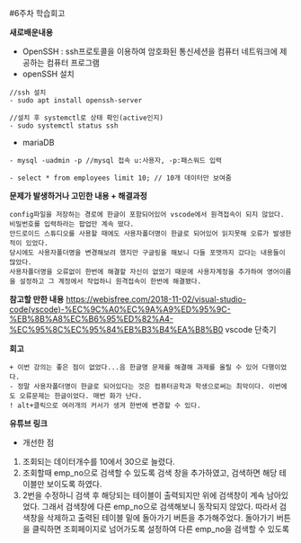 #6주차 학습회고

**새로배운내용**

- OpenSSH : ssh프로토콜을 이용하여 암호화된 통신세션을 컴퓨터 네트워크에 제공하는 컴퓨터 프로그램   
- openSSH 설치
```
//ssh 설치
- sudo apt install openssh-server

//설치 후 systemctl로 상태 확인(active인지)
- sudo systemctl status ssh

```
- mariaDB
```
- mysql -uadmin -p //mysql 접속 u:사용자, -p:패스워드 입력

- select * from employees limit 10; // 10개 데이터만 보여줌
```

**문제가 발생하거나 고민한 내용 + 해결과정**
    
    config파일을 저장하는 경로에 한글이 포함되어있어 vscode에서 원격접속이 되지 않았다. 비밀번호를 입력하라는 팝업만 계속 떴다. 
    안드로이드 스튜디오를 사용할 때에도 사용자폴더명이 한글로 되어있어 읽지못해 오류가 발생한 적이 있었다. 
    당시에도 사용자폴더명을 변경해보려 했지만 구글링을 해보니 다들 포맷까지 갔다는 내용들이 많았다. 
    사용자폴더명을 오류없이 한번에 해결할 자신이 없었기 때문에 사용자계정을 추가하여 영어이름을 설정하고 그 계정에서 작업하니 원격접속이 한번에 해결됐다. 

**참고할 만한 내용**
https://webisfree.com/2018-11-02/visual-studio-code(vscode)-%EC%9C%A0%EC%9A%A9%ED%95%9C-%EB%8B%A8%EC%B6%95%ED%82%A4-%EC%95%8C%EC%95%84%EB%B3%B4%EA%B8%B0 vscode 단축기

**회고**

    + 이번 강의는 좋은 점이 없었다...음 한글명 문제를 해결해 과제를 올릴 수 있어 다행이었다.
    - 정말 사용자폴더명이 한글로 되어있다는 것은 컴퓨터공학과 학생으로써는 최악이다. 이번에도 오류문제는 한글이었다. 매번 화가 난다.
    ! alt+클릭으로 여러개의 커서가 생겨 한번에 변경할 수 있다.
    
 **유튜브 링크**
 - 개선한 점
 1) 조회되는 데이터개수를 10에서 30으로 늘렸다.
 2) 조회할때 emp_no으로 검색할 수 있도록 검색 창을 추가하였고, 검색하면 해당 테이블만 보이도록 하였다.
 3) 2번을 수정하니 검색 후 해당되는 테이블이 출력되지만 위에 검색창이 계속 남아있었다. 그래서 검색창에 다른 emp_no으로 검색해보니 동작되지 않았다. 따라서 검색창을 삭제하고 출력된 테이블 밑에 돌아가기 버튼을 추가해주었다. 돌아가기 버튼을 클릭하면 조회페이지로 넘어가도록 설정하여 다른 emp_no을 검색할 수 있도록 
